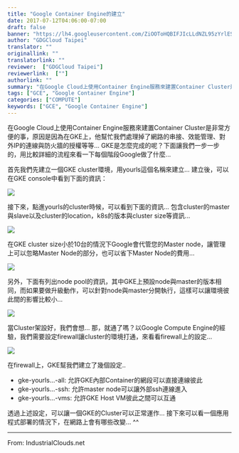 ```yaml
---
title: "Google Container Engine的建立"
date: 2017-07-12T04:06:00-07:00
draft: false
banner: "https://lh4.googleusercontent.com/ZiOOToHQBIFJIcLLdNZL95zYrlESmXXf6DVdgPHXbZqeLFAm5571FmS0q3A9L9sXgWEXgYcJyy2w66wFUZNAgwvPzjLZLVk6q8_X0HMvTD5e3aooAEFE6cPvrkVaieGpbM20nS9O"
author: "GDGCloud Taipei"
translator: ""
originallink: ""
translatorlink: ""
reviewer:  ["GDGCloud Taipei"]
reviewerlink:  [""]
authorlink: ""
summary: "在Google Cloud上使用Container Engine服務來建置Container Cluster是非常方便的事，原因是因為在GKE上，他幫忙我們處理掉了網路的串接、效能管理、對外IP的連線與防火牆的授權等等... GKE是怎麼完成的呢？下面讓我們一步一步的，用比較詳細的流程來看一下每個階段Google做了什麼..."
tags: ["GCE", "Google Container Engine"]
categories: ["COMPUTE"]
keywords: ["GCE", "Google Container Engine"]
---
```


在Google Cloud上使用Container Engine服務來建置Container Cluster是非常方便的事，原因是因為在GKE上，他幫忙我們處理掉了網路的串接、效能管理、對外IP的連線與防火牆的授權等等... GKE是怎麼完成的呢？下面讓我們一步一步的，用比較詳細的流程來看一下每個階段Google做了什麼...

  

首先我們先建立一個GKE cluster環境，用yourls這個名稱來建立... 建立後，可以在GKE console中看到下面的資訊：

![](https://lh4.googleusercontent.com/LrbMn20dEavPZGjdSkl1p8-nHJFt4XK4abBJIstNiKFYAY0S0okzVgK6MvBlEBnq0vSFSZYsx5mRz9DWWSAz0y6D2uWdgXHCWfEACpgd7b58QLiG6BlTnTsveFozPaCEYrE7PeGQ)

  

接下來，點進yourls的cluster時候，可以看到下面的資訊... 包含cluster的master與slave以及cluster的location，k8s的版本與cluster size等資訊...

![](https://lh4.googleusercontent.com/ZiOOToHQBIFJIcLLdNZL95zYrlESmXXf6DVdgPHXbZqeLFAm5571FmS0q3A9L9sXgWEXgYcJyy2w66wFUZNAgwvPzjLZLVk6q8_X0HMvTD5e3aooAEFE6cPvrkVaieGpbM20nS9O)

  

在GKE cluster size小於10台的情況下Google會代管您的Master node，讓管理上可以忽略Master Node的部分，也可以省下Master Node的費用...

  

![](https://docs.google.com/drawings/u/0/d/s5x98jK5xBX1od70Ngz2gFg/image?w=881&h=437&rev=86&ac=1)

另外，下面有列出node pool的資訊，其中GKE上預設node與master的版本相同，而如果要做升級動作，可以針對node與master分開執行，這樣可以讓環境彼此間的影響比較小...

![](https://lh3.googleusercontent.com/zrIceGW_2kd5Gao078nR3_ETlWEuJyZ7vJqjdkZxDTJtB-_WeqdhJD6vB66G-zQtsD8PDVB1tAcj4wvA-zXqH6fqgIPxGZDzXVRlWzBgcvfkXYElCbctxJRWVdyQYDTrc_JGCWNn)

  

當Cluster架設好，我們會想... 那，就通了嗎？以Google Compute Engine的經驗，我們需要設定firewall讓cluster的環境打通，來看看firewall上的設定...

![](https://lh6.googleusercontent.com/FJPoeXY31JuT3zJfZPgne8nAr09BxVizFJL7_XwsOMmYLT6OucSTuDf0aMEFY6gxq1SxowflhlhpX7lon7x1DwTkAK7h2zqPKrWvlUDzkDSUQzoonKBRqPSvW38orHT6veaKLrGz)

  

在firewall上，GKE幫我們建立了幾個設定..

- gke-yourls…-all: 允許GKE內部Container的網段可以直接連線彼此
- gke-yourls…-ssh: 允許master node可以讓外部ssh連線進入
- gke-yourls…-vms: 允許GKE Host VM彼此之間可以互通
    

  

透過上述設定，可以讓一個GKE的Cluster可以正常運作... 接下來可以看一個應用程式部署的情況下，在網路上會有哪些改變... ^^

  
---

From: IndustrialClouds.net